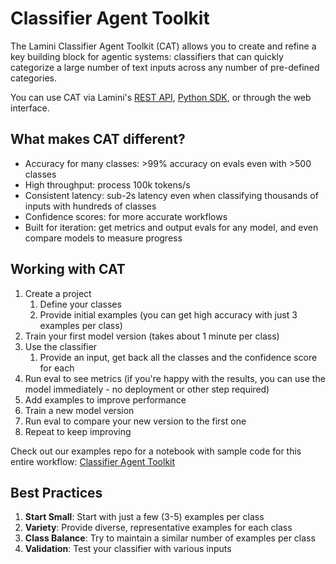 # Classifier Agent Toolkit

The Lamini Classifier Agent Toolkit (CAT) allows you to create and refine a key building block for agentic systems: classifiers that can quickly categorize a large number of text inputs across any number of pre-defined categories.

You can use CAT via Lamini's [REST API](../api.md), [Python SDK](../lamini_python_class/lamini.md#laminiclassifylamini_classifier), or through the web interface.

## What makes CAT different?

- Accuracy for many classes: >99% accuracy on evals even with >500 classes
- High throughput: process 100k tokens/s
- Consistent latency: sub-2s latency even when classifying thousands of inputs with hundreds of classes
- Confidence scores: for more accurate workflows
- Built for iteration: get metrics and output evals for any model, and even compare models to measure progress

## Working with CAT

1. Create a project
    1. Define your classes
    1. Provide initial examples (you can get high accuracy with just 3 examples per class)
1. Train your first model version (takes about 1 minute per class)
1. Use the classifier
    1. Provide an input, get back all the classes and the confidence score for each
1. Run eval to see metrics (if you're happy with the results, you can use the model immediately - no deployment or other step required)
1. Add examples to improve performance
1. Train a new model version
1. Run eval to compare your new version to the first one
1. Repeat to keep improving

Check out our examples repo for a notebook with sample code for this entire workflow: [Classifier Agent Toolkit](https://github.com/lamini-ai/lamini-examples/blob/main/classify/classify.ipynb)

## Best Practices

1. **Start Small**: Start with just a few (3-5) examples per class
1. **Variety**: Provide diverse, representative examples for each class
1. **Class Balance**: Try to maintain a similar number of examples per class
1. **Validation**: Test your classifier with various inputs
